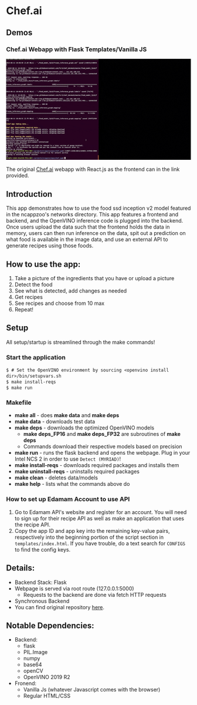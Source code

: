 # Chef.ai

## Demos

### Chef.ai Webapp with Flask Templates/Vanilla JS
![Chef.ai in action!](./chef_ai.gif)

The original [Chef.ai](https://github.com/fcr3/chef_devmesh) webapp with React.js
as the frontend can in the link provided.

## Introduction
This app demonstrates how to use the food ssd inception v2 model featured in the ncappzoo's networks directory. This app features a frontend and backend, and the OpenVINO inference code is plugged into the backend. Once users upload the data such that the frontend holds the data in memory, users can then run inference on the data, spit out a prediction on what food is available in the image data, and use an external API to generate recipes using those foods.

## How to use the app:
1. Take a picture of the ingredients that you have or upload a picture
2. Detect the food
3. See what is detected, add changes as needed
4. Get recipes
5. See recipes and choose from 10 max
6. Repeat!

## Setup
All setup/startup is streamlined through the make commands!

### Start the application
```
$ # Set the OpenVINO environment by sourcing <openvino install dir>/bin/setupvars.sh
$ make install-reqs
$ make run
```

### Makefile
- **make all** - does **make data** and **make deps**
- **make data** - downloads test data
- **make deps** - downloads the optimized OpenVINO models
  - **make deps_FP16** and **make deps_FP32** are subroutines of **make deps**
  - Commands download their respective models based on precision
- **make run** - runs the flask backend and opens the webpage. Plug in your Intel NCS 2 in order to use `Detect (MYRIAD)`!
- **make install-reqs** - downloads required packages and installs them
- **make uninstall-reqs** - uninstalls required packages
- **make clean** - deletes data/models
- **make help** - lists what the commands above do

### How to set up Edamam Account to use API
1. Go to Edamam API's website and register for an account. You will need to sign up for their recipe API as well as make an application that uses the recipe API.
2. Copy the app ID and app key into the remaining key-value pairs, respectively into the beginning portion of the script section in `templates/index.html`. If you have trouble, do a text search for `CONFIGS` to find the config keys.

## Details:
- Backend Stack: Flask
- Webpage is served via root route (127.0.0.1:5000)
  - Requests to the backend are done via fetch HTTP requests
- Synchronous Backend
- You can find original repository [here](https://github.com/fcr3/chef_devmesh).

## Notable Dependencies:
- Backend:
  - flask
  - PIL.Image
  - numpy
  - base64
  - openCV
  - OpenVINO 2019 R2
- Fronend:
  - Vanilla Js (whatever Javascript comes with the browser)
  - Regular HTML/CSS
